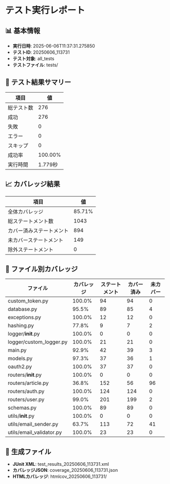 # テスト実行レポート

## 📊 基本情報
- **実行日時**: 2025-06-06T11:37:31.275850
- **テストID**: 20250606_113731
- **テスト対象**: all_tests
- **テストファイル**: tests/

## 🧪 テスト結果サマリー

| 項目 | 値 |
|------|-----|
| 総テスト数 | 276 |
| 成功 | 276 |
| 失敗 | 0 |
| エラー | 0 |
| スキップ | 0 |
| 成功率 | 100.00% |
| 実行時間 | 1.779秒 |

## 📈 カバレッジ結果

| 項目 | 値 |
|------|-----|
| 全体カバレッジ | 85.71% |
| 総ステートメント数 | 1043 |
| カバー済みステートメント | 894 |
| 未カバーステートメント | 149 |
| 除外ステートメント | 0 |


## 📁 ファイル別カバレッジ

| ファイル | カバレッジ | ステートメント | カバー済み | 未カバー |
|----------|------------|----------------|-----------|----------|
| custom_token.py | 100.0% | 94 | 94 | 0 |
| database.py | 95.5% | 89 | 85 | 4 |
| exceptions.py | 100.0% | 12 | 12 | 0 |
| hashing.py | 77.8% | 9 | 7 | 2 |
| logger/__init__.py | 100.0% | 0 | 0 | 0 |
| logger/custom_logger.py | 100.0% | 21 | 21 | 0 |
| main.py | 92.9% | 42 | 39 | 3 |
| models.py | 97.3% | 37 | 36 | 1 |
| oauth2.py | 100.0% | 37 | 37 | 0 |
| routers/__init__.py | 100.0% | 0 | 0 | 0 |
| routers/article.py | 36.8% | 152 | 56 | 96 |
| routers/auth.py | 100.0% | 124 | 124 | 0 |
| routers/user.py | 99.0% | 201 | 199 | 2 |
| schemas.py | 100.0% | 89 | 89 | 0 |
| utils/__init__.py | 100.0% | 0 | 0 | 0 |
| utils/email_sender.py | 63.7% | 113 | 72 | 41 |
| utils/email_validator.py | 100.0% | 23 | 23 | 0 |

## 📎 生成ファイル
- **JUnit XML**: test_results_20250606_113731.xml
- **カバレッジJSON**: coverage_20250606_113731.json
- **HTMLカバレッジ**: htmlcov_20250606_113731/

